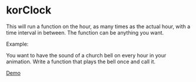 korClock
========

This will run a function on the hour, as many times as the actual hour, with a time interval in between. The function can be anything you want.

Example:

You want to have the sound of a church bell on every hour in your animation. Write a function that plays the bell once and call it.

<a href="https://dl.dropboxusercontent.com/u/209895/github-demo/korClock/demo.html">Demo</a>